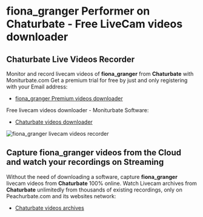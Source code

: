 # fiona_granger Performer on Chaturbate - Free LiveCam videos downloader

## Chaturbate Live Videos Recorder

Monitor and record livecam videos of **fiona_granger** from **Chaturbate** with Moniturbate.com
Get a premium trial for free by just and only registering with your Email address:
* [fiona_granger Premium videos downloader](https://moniturbate.com/request-demo-licence-key.html)

Free livecam videos downloader - Moniturbate Software:
* [Chaturbate videos downloader](https://moniturbate.com/moniturbate-download-software.html)

![fiona_granger livecam videos recorder](https://peachurnet.com/templates/moniturbate-software.png)


## Capture fiona_granger videos from the Cloud and watch your recordings on Streaming

Without the need of downloading a software, capture **fiona_granger** livecam videos from **Chaturbate** 100% online.
Watch Livecam archives from **Chaturbate** unlimitedly from thousands of existing recordings, only on Peachurbate.com and its websites network:
* [Chaturbate videos archives](https://peachurnet.com/)